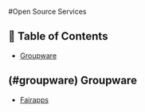 #Open Source Services

## 📖 Table of Contents
 - [Groupware](#-groupware)
 
## (#groupware) Groupware
 * [Fairapps](https://fairapps.net/home)

 
